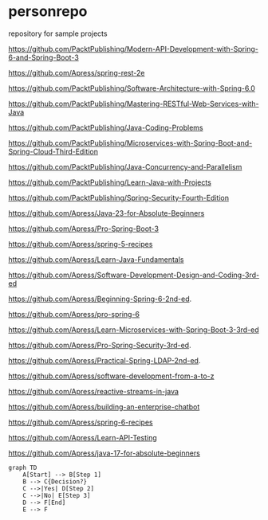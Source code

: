 personrepo
==========

repository for sample projects

https://github.com/PacktPublishing/Modern-API-Development-with-Spring-6-and-Spring-Boot-3

https://github.com/Apress/spring-rest-2e

https://github.com/PacktPublishing/Software-Architecture-with-Spring-6.0

https://github.com/PacktPublishing/Mastering-RESTful-Web-Services-with-Java

https://github.com/PacktPublishing/Java-Coding-Problems

https://github.com/PacktPublishing/Microservices-with-Spring-Boot-and-Spring-Cloud-Third-Edition

https://github.com/PacktPublishing/Java-Concurrency-and-Parallelism

https://github.com/PacktPublishing/Learn-Java-with-Projects

https://github.com/PacktPublishing/Spring-Security-Fourth-Edition

https://github.com/Apress/Java-23-for-Absolute-Beginners

https://github.com/Apress/Pro-Spring-Boot-3

https://github.com/Apress/spring-5-recipes

https://github.com/Apress/Learn-Java-Fundamentals

https://github.com/Apress/Software-Development-Design-and-Coding-3rd-ed

https://github.com/Apress/Beginning-Spring-6-2nd-ed.

https://github.com/Apress/pro-spring-6

https://github.com/Apress/Learn-Microservices-with-Spring-Boot-3-3rd-ed

https://github.com/Apress/Pro-Spring-Security-3rd-ed.

https://github.com/Apress/Practical-Spring-LDAP-2nd-ed.

https://github.com/Apress/software-development-from-a-to-z

https://github.com/Apress/reactive-streams-in-java

https://github.com/Apress/building-an-enterprise-chatbot

https://github.com/Apress/spring-6-recipes

https://github.com/Apress/Learn-API-Testing

https://github.com/Apress/java-17-for-absolute-beginners




```mermaid
graph TD
    A[Start] --> B[Step 1]
    B --> C{Decision?}
    C -->|Yes| D[Step 2]
    C -->|No| E[Step 3]
    D --> F[End]
    E --> F
```

